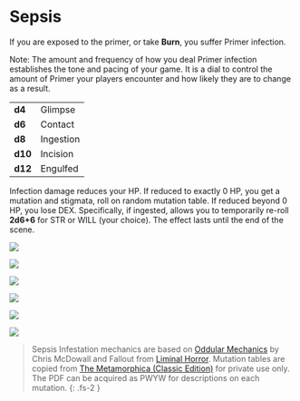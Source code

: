 # Sepsis

If you are exposed to the primer, or take **Burn**, you suffer Primer infection.

Note:
The amount and frequency of how you deal Primer infection establishes the tone and pacing of your game.
It is a dial to control the amount of Primer your players encounter and how likely they are to change as a result.

|         |           |
| ------- | --------- |
| **d4**  | Glimpse   |
| **d6**  | Contact   |
| **d8**  | Ingestion |
| **d10** | Incision  |
| **d12** | Engulfed  |

Infection damage reduces your HP.
If reduced to exactly 0 HP, you get a mutation and stigmata, roll on random mutation table.
If reduced beyond 0 HP, you lose DEX.
Specifically, if ingested, allows you to temporarily re-roll **2d6+6** for STR or WILL (your choice).
The effect lasts until the end of the scene.


![](https://i.imgur.com/SUoem6s.png)

![](https://i.imgur.com/WGmajjr.png)

![](https://i.imgur.com/3xXstMw.png)

![](https://i.imgur.com/mPrY7uJ.png)

![](https://i.imgur.com/6ljhho5.png)

![](https://i.imgur.com/3kiIhIz.png)

> Sepsis Infestation mechanics are based on [Oddular Mechanics](https://www.bastionland.com/2016/04/oddular-mechanics.html?m=1) by Chris McDowall and Fallout from [Liminal Horror](https://liminalhorrorrpg.com/). Mutation tables are copied from <a href="https://www.drivethrurpg.com/en/product/115703/the-metamorphica-classic-edition">The Metamorphica (Classic Edition)</a> for private use only. The PDF can be acquired as PWYW for descriptions on each mutation.
> {: .fs-2 }

